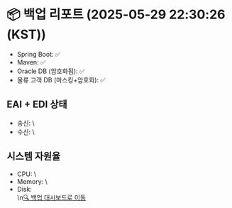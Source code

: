 # 📦 백업 리포트 (2025-05-29 22:30:26 (KST))
- Spring Boot: ✅
- Maven: ✅
- Oracle DB (암호화됨): ✅
- 물류 고객 DB (마스킹+암호화): ✅
## EAI + EDI 상태
- 송신: \
- 수신: \
## 시스템 자원율
- CPU: \
- Memory: \
- Disk: \
\n[🔍 백업 대시보드로 이동](../index.html)
